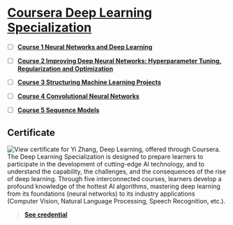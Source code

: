 # [Coursera Deep Learning Specialization](https://www.coursera.org/specializations/deep-learning)

- [ ] **[Course 1 Neural Networks and Deep Learning](https://github.com/yzhang-dev/Coursera-Deep-Learning-Specialization/tree/main/Course%201%20Neural%20Networks%20and%20Deep%20Learning)**

- [ ] **[Course 2 Improving Deep Neural Networks: Hyperparameter Tuning, Regularization and Optimization](https://github.com/yzhang-dev/Coursera-Deep-Learning-Specialization/tree/main/Course%202%20Improving%20Deep%20Neural%20Networks%20-%20Hyperparameter%20Tuning%2C%20Regularization%20and%20Optimization)**

- [ ] **[Course 3 Structuring Machine Learning Projects](https://github.com/yzhang-dev/Coursera-Deep-Learning-Specialization/tree/main/Course%203%20Structuring%20Machine%20Learning%20Projects)**

- [ ] **[Course 4 Convolutional Neural Networks](https://github.com/yzhang-dev/Coursera-Deep-Learning-Specialization/tree/main/Course%204%20Convolutional%20Neural%20Networks)**

- [ ] **[Course 5 Sequence Models](https://github.com/yzhang-dev/Coursera-Deep-Learning-Specialization/tree/main/Course%205%20Sequence%20Models)**



## Certificate



![View certificate for Yi Zhang, Deep Learning, offered through Coursera. The Deep Learning Specialization is designed to prepare learners to participate in the development of cutting-edge AI technology, and to understand the capability, the challenges, and the consequences of the rise of deep learning. Through five interconnected courses, learners develop a profound knowledge of the hottest AI algorithms, mastering deep learning from its foundations (neural networks) to its industry applications (Computer Vision, Natural Language Processing, Speech Recognition, etc.).](https://s3.amazonaws.com/coursera_assets/meta_images/generated/CERTIFICATE_LANDING_PAGE/CERTIFICATE_LANDING_PAGE~3TTF7MUADAPZ/CERTIFICATE_LANDING_PAGE~3TTF7MUADAPZ.jpeg)



> **[See credential](https://www.coursera.org/account/accomplishments/specialization/certificate/3TTF7MUADAPZ)**


